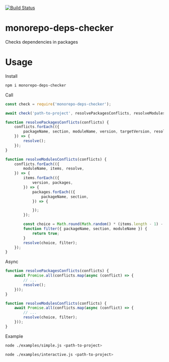 [![Build Status](https://travis-ci.org/DmitryBogomolov/monorepo-deps-checker.svg?branch=master)](https://travis-ci.org/DmitryBogomolov/monorepo-deps-checker)

# monorepo-deps-checker

Checks dependencies in packages

# Usage

Install

```bash
npm i monorepo-deps-checker
```

Call

```javascript
const check = require('monorepo-deps-checker');

await check('path-to-project', resolvePackagesConflicts, resolveModulesConflicts);

function resolvePackagesConflicts(conflicts) {
    conflicts.forEach(({
        packageName, section, moduleName, version, targetVersion, resolve,
    }) => {
        resolve();
    });
}

function resolveModulesConflicts(conflicts) {
    conflicts.forEach(({
        moduleName, items, resolve,
    }) => {
        items.forEach(({
            version, packages,
        }) => {
            packages.forEach(({
                packageName, section,
            }) => {

            });
        });

        const choice = Math.round(Math.random() * (items.length - 1) - 0.5);
        function filter({ packageName, section, moduleName }) {
            return true;
        }
        resolve(choice, filter);
    });
}
```

Async

```javascript
function resolvePackagesConflicts(conflicts) {
    await Promise.all(conflicts.map(async (conflict) => {
        // ...
        resolve();
    }));
}

function resolveModulesConflicts(conflicts) {
    await Promise.all(conflicts.map(async (conflict) => {
        // ...
        resolve(choice, filter);
    }));
}
```

Example

```bash
node ./examples/simple.js <path-to-project>
```

```bash
node ./examples/interactive.js <path-to-project>
```

